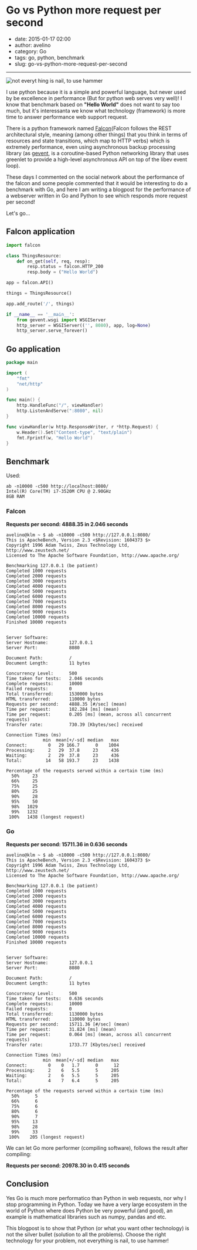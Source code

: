 # Go vs Python more request per second 

- date: 2015-01-17 02:00
- author: avelino
- category: Go
- tags: go, python, benchmark
- slug: go-vs-python-more-request-per-second

-------

![not everyt hing is nail, to use hammer](/media/silver-bullet.jpg)

I use python because it is a simple and powerful language, but never used by be excellence in performance (But for python web serves very well)! I know that benchmark based on **"Hello World"** does not want to say too much, but it's interessanta we know what technology (framework) is more time to answer performance web support request.

There is a python framework named [Falcon](http://falconframework.org)(Falcon follows the REST architectural style, meaning (among other things) that you think in terms of resources and state transitions, which map to HTTP verbs) which is extremely performance, even using asynchronous backup processing library (as [gevent](http://gevent.org), is a coroutine-based Python networking library that uses greenlet to provide a high-level asynchronous API on top of the libev event loop).

These days I commented on the social network about the performance of the falcon and some people commented that it would be interesting to do a benchmark with Go, and here I am writing a blogpost for the performance of a webserver written in Go and Python to see which responds more request per second!

Let's go...

## Falcon application

```python
import falcon

class ThingsResource:
    def on_get(self, req, resp):
        resp.status = falcon.HTTP_200
        resp.body = ("Hello World")

app = falcon.API()

things = ThingsResource()

app.add_route('/', things)

if __name__ == '__main__':
    from gevent.wsgi import WSGIServer
    http_server = WSGIServer(('', 8080), app, log=None)
    http_server.serve_forever()
```


## Go application

```go
package main

import (
	"fmt"
	"net/http"
)

func main() {
	http.HandleFunc("/", viewHandler)
	http.ListenAndServe(":8080", nil)
}

func viewHandler(w http.ResponseWriter, r *http.Request) {
	w.Header().Set("Content-type", "text/plain")
	fmt.Fprintf(w, "Hello World")
}
```


## Benchmark

Used:

```
ab -n10000 -c500 http://localhost:8080/
Intel(R) Core(TM) i7-3520M CPU @ 2.90GHz
8GB RAM
```

### Falcon

**Requests per second: 4888.35 in 2.046 seconds**

```
avelino@klm ~ $ ab -n10000 -c500 http://127.0.0.1:8080/                             
This is ApacheBench, Version 2.3 <$Revision: 1604373 $>
Copyright 1996 Adam Twiss, Zeus Technology Ltd, http://www.zeustech.net/
Licensed to The Apache Software Foundation, http://www.apache.org/

Benchmarking 127.0.0.1 (be patient)
Completed 1000 requests
Completed 2000 requests
Completed 3000 requests
Completed 4000 requests
Completed 5000 requests
Completed 6000 requests
Completed 7000 requests
Completed 8000 requests
Completed 9000 requests
Completed 10000 requests
Finished 10000 requests


Server Software:        
Server Hostname:        127.0.0.1
Server Port:            8080

Document Path:          /
Document Length:        11 bytes

Concurrency Level:      500
Time taken for tests:   2.046 seconds
Complete requests:      10000
Failed requests:        0
Total transferred:      1530000 bytes
HTML transferred:       110000 bytes
Requests per second:    4888.35 [#/sec] (mean)
Time per request:       102.284 [ms] (mean)
Time per request:       0.205 [ms] (mean, across all concurrent requests)
Transfer rate:          730.39 [Kbytes/sec] received

Connection Times (ms)
              min  mean[+/-sd] median   max
Connect:        0   29 166.7      0    1004
Processing:     2   29  37.8     23     436
Waiting:        2   29  37.8     23     436
Total:         14   58 193.7     23    1438

Percentage of the requests served within a certain time (ms)
  50%     23
  66%     25
  75%     25
  80%     25
  90%     28
  95%     50
  98%   1029
  99%   1232
 100%   1438 (longest request)
```

### Go

**Requests per second: 15711.36 in 0.636 seconds**

```
avelino@klm ~ $ ab -n10000 -c500 http://127.0.0.1:8080/
This is ApacheBench, Version 2.3 <$Revision: 1604373 $>
Copyright 1996 Adam Twiss, Zeus Technology Ltd, http://www.zeustech.net/
Licensed to The Apache Software Foundation, http://www.apache.org/

Benchmarking 127.0.0.1 (be patient)
Completed 1000 requests
Completed 2000 requests
Completed 3000 requests
Completed 4000 requests
Completed 5000 requests
Completed 6000 requests
Completed 7000 requests
Completed 8000 requests
Completed 9000 requests
Completed 10000 requests
Finished 10000 requests


Server Software:        
Server Hostname:        127.0.0.1
Server Port:            8080

Document Path:          /
Document Length:        11 bytes

Concurrency Level:      500
Time taken for tests:   0.636 seconds
Complete requests:      10000
Failed requests:        0
Total transferred:      1130000 bytes
HTML transferred:       110000 bytes
Requests per second:    15711.36 [#/sec] (mean)
Time per request:       31.824 [ms] (mean)
Time per request:       0.064 [ms] (mean, across all concurrent requests)
Transfer rate:          1733.77 [Kbytes/sec] received

Connection Times (ms)
              min  mean[+/-sd] median   max
Connect:        0    0   1.7      0      12
Processing:     2    6   5.5      5     205
Waiting:        2    6   5.5      5     205
Total:          4    7   6.4      5     205

Percentage of the requests served within a certain time (ms)
  50%      5
  66%      6
  75%      6
  80%      6
  90%      7
  95%     13
  98%     28
  99%     33
 100%    205 (longest request)
```

We can let Go more performer (compiling software), follows the result after compiling:

**Requests per second: 20978.30 in 0.415 seconds**

## Conclusion

Yes Go is much more performatico than Python in web requests, nor why I stop programming in Python. Today we have a very large ecosystem in the world of Python where does Python be very powerful (and good), an example is mathematical libraries such as numpy, pandas and etc.

This blogpost is to show that Python (or what you want other technology) is not the silver bullet (solution to all the problems). Choose the right technology for your problem, not everything is nail, to use hammer!
